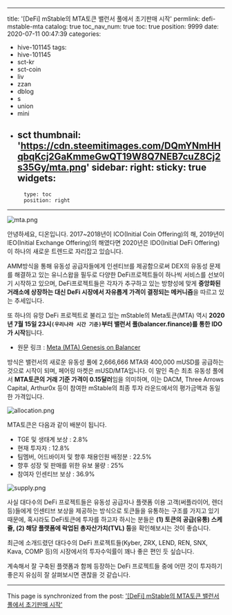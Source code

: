 
---
title: '[DeFi] mStable의 MTA토큰 밸런서 풀에서 초기판매 시작'
permlink: defi-mstable-mta
catalog: true
toc_nav_num: true
toc: true
position: 9999
date: 2020-07-11 00:47:39
categories:
- hive-101145
tags:
- hive-101145
- sct-kr
- sct-coin
- liv
- zzan
- dblog
- s
- union
- mini
- sct
thumbnail: 'https://cdn.steemitimages.com/DQmYNmHHqbqKcj2GaKmmeGwQT19W8Q7NEB7cuZ8Cj2s35Gy/mta.png'
sidebar:
    right:
        sticky: true
widgets:
    -
        type: toc
        position: right
---


![mta.png](https://cdn.steemitimages.com/DQmYNmHHqbqKcj2GaKmmeGwQT19W8Q7NEB7cuZ8Cj2s35Gy/mta.png)

안녕하세요, 디온입니다. 2017~2018년이 ICO(Initial Coin Offering)의 해, 2019년이 IEO(Initial Exchange Offering)의 해였다면 2020년은 IDO(Initial DeFi Offering)이 하나의 새로운 트렌드로 자리잡고 있습니다.

AMM방식을 통해 유동성 공급자들에게 인센티브를 제공함으로써 DEX의 유동성 문제를 해결하고 있는 유니스왑을 필두로 다양한 DeFi프로젝트들이 하나씩 서비스를 선보이기 시작하고 있으며, DeFi프로젝트들은 각자가 추구하고 있는 방향성에 맞게 **중앙화된 거래소에 상장하는 대신 DeFi 시장에서 자유롭게 가격이 결정되는 메커니즘**을 따르고 있는 추세입니다.

또 하나의 유망 DeFi 프로젝트로 불리고 있는 mStable의 Meta토큰(MTA) 역시 **2020년 7월 15일 23시`(우리나라 시간 기준)`부터 밸런서 풀(balancer.finance)를 통한 IDO가 시작**됩니다.

- 원문 링크 : [Meta (MTA) Genesis on Balancer](https://medium.com/mstable/meta-mta-genesis-on-balancer-1b7143c17881)

방식은 밸런서의 새로운 유동성 풀에 2,666,666 MTA와 400,000 mUSD를 공급하는 것으로 시작이 되며, 페어링 마켓은 mUSD/MTA입니다. 이 말인 즉슨 최초 유동성 풀에서 **MTA토큰의 거래 기준 가격이 0.15달러**임을 의미하며, 이는 DACM, Three Arrows Capital, Arthur0x 등이 참여한 mStable의 최종 투자 라운드에서의 평가금액과 동일한 가격입니다. 

![allocation.png](https://cdn.steemitimages.com/DQmfPSgJNPRiTYSxKkA6ZznpHF8dbugBNubcd6b5yWUtWmk/allocation.png)

MTA토큰은 다음과 같이 배분이 됩니다.

- TGE 및 생태계 보상 : 2.8%
- 현재 투자자 : 12.8%
- 팀멤버, 어드바이저 및 향후 채용인원 배정분 : 22.5%
- 향후 성장 및 판매를 위한 유보 물량 : 25%
- 참여자 인센티브 보상 : 36.9%


![supply.png](https://cdn.steemitimages.com/DQmRVFgf9LPwoEm6ELwiigt4VhARcyySQqMs8K5SgDRQsRC/supply.png)

사실 대다수의 DeFi 프로젝트들은 유동성 공급자나 플랫폼 이용 고객(써플라이어, 렌더 등)들에게 인센티브 보상을 제공하는 방식으로 토큰들을 유통하는 구조를 가지고 있기 때문에, 혹시라도 DeFi토큰에 투자를 하고자 하시는 분들은 **(1) 토큰의 공급(유통) 스케쥴, (2) 해당 플랫폼에 락업된 총자산가치(TVL) 등**을 확인해보시는 것이 좋습니다.

최근에 소개드렸던 대다수의 DeFi 프로젝트들(Kyber, ZRX, LEND, REN, SNX, Kava, COMP 등)의 시장에서의 투자수익률이 꽤나 좋은 편인 듯 싶습니다.  

계속해서 잘 구축된 플랫폼과 함께 등장하는 DeFi 프로젝트들 중에 어떤 것이 투자하기 좋은지 유심히 잘 살펴보시면 괜찮을 것 같습니다.

- - -

This page is synchronized from the post: ['[DeFi] mStable의 MTA토큰 밸런서 풀에서 초기판매 시작'](https://steemit.com/@donekim/defi-mstable-mta)
